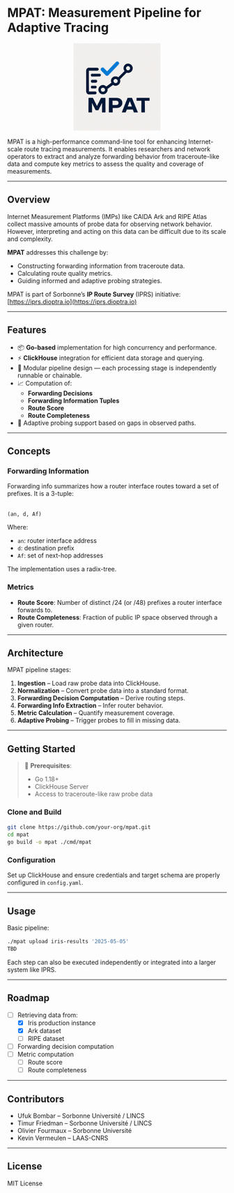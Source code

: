 # MPAT: Measurement Pipeline for Adaptive Tracing
<p align="center">
  <img src="assets/mpat-logo.png" alt="MPAT Logo" width="200"/>
</p>

MPAT is a high-performance command-line tool for enhancing Internet-scale route tracing measurements. It enables researchers and network operators to extract and analyze forwarding behavior from traceroute-like data and compute key metrics to assess the quality and coverage of measurements.

---

## Overview

Internet Measurement Platforms (IMPs) like CAIDA Ark and RIPE Atlas collect massive amounts of probe data for observing network behavior. However, interpreting and acting on this data can be difficult due to its scale and complexity.

**MPAT** addresses this challenge by:

- Constructing forwarding information from traceroute data.
- Calculating route quality metrics.
- Guiding informed and adaptive probing strategies.

MPAT is part of Sorbonne’s **IP Route Survey** (IPRS) initiative: [https://iprs.dioptra.io](https://iprs.dioptra.io)

---

## Features

- 📦 **Go-based** implementation for high concurrency and performance.
- ⚡ **ClickHouse** integration for efficient data storage and querying.
- 🧱 Modular pipeline design — each processing stage is independently runnable or chainable.
- 📈 Computation of:
  - **Forwarding Decisions**
  - **Forwarding Information Tuples**
  - **Route Score**
  - **Route Completeness**
- 🎯 Adaptive probing support based on gaps in observed paths.

---

## Concepts

### Forwarding Information

Forwarding info summarizes how a router interface routes toward a set of prefixes. It is a 3-tuple:
```

(an, d, Af)

````
Where:
- `an`: router interface address
- `d`: destination prefix
- `Af`: set of next-hop addresses

The implementation uses a radix-tree.

### Metrics

- **Route Score**: Number of distinct /24 (or /48) prefixes a router interface forwards to.
- **Route Completeness**: Fraction of public IP space observed through a given router.

---

## Architecture

MPAT pipeline stages:

1. **Ingestion** – Load raw probe data into ClickHouse.
2. **Normalization** – Convert probe data into a standard format.
3. **Forwarding Decision Computation** – Derive routing steps.
4. **Forwarding Info Extraction** – Infer router behavior.
5. **Metric Calculation** – Quantify measurement coverage.
6. **Adaptive Probing** – Trigger probes to fill in missing data.

---

## Getting Started

> 📌 **Prerequisites**:
> - Go 1.18+
> - ClickHouse Server
> - Access to traceroute-like raw probe data

### Clone and Build

```bash
git clone https://github.com/your-org/mpat.git
cd mpat
go build -o mpat ./cmd/mpat
````

### Configuration

Set up ClickHouse and ensure credentials and target schema are properly configured in `config.yaml`.

---

## Usage

Basic pipeline:

```bash
./mpat upload iris-results '2025-05-05'
TBD
```

Each step can also be executed independently or integrated into a larger system like IPRS.

---

## Roadmap

- [ ] Retrieving data from:
    - [x] Iris production instance
    - [x] Ark dataset
    - [ ] RIPE dataset
- [ ] Forwarding decision computation 
- [ ] Metric computation
    - [ ] Route score 
    - [ ] Route completeness 

---

## Contributors

* Ufuk Bombar – Sorbonne Université / LINCS
* Timur Friedman – Sorbonne Université / LINCS
* Olivier Fourmaux – Sorbonne Université
* Kevin Vermeulen – LAAS-CNRS

---


## License

MIT License


